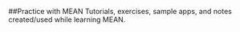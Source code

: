 ##Practice with MEAN
Tutorials, exercises, sample apps, and notes created/used while learning MEAN.
